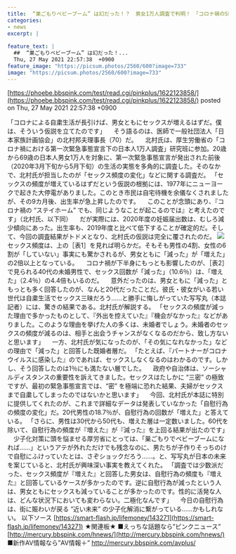 ```yaml
---
title:  “巣ごもりベビーブーム” は幻だった！？　男女1万人調査で判明！　「コロナ禍のSEX」を担当研究者に聞いてみた 	
categories:
- news
excerpt: |
  
feature_text: |
  ##  “巣ごもりベビーブーム” は幻だった！...
  Thu, 27 May 2021 22:57:38  +0900
feature_image: "https://picsum.photos/2560/600?image=733"
image: "https://picsum.photos/2560/600?image=733"
---
```


[https://phoebe.bbspink.com/test/read.cgi/pinkplus/1622123858/](https://phoebe.bbspink.com/test/read.cgi/pinkplus/1622123858/)
posted on Thu, 27 May 2021 22:57:38  +0900

<!--more-->

「コロナによる自粛生活が長引けば、男女ともにセックスが増えるはずだ。僕は、そういう仮説を立てたのです」 　そう語るのは、医師で一般社団法人「日本家族計画協会」の北村邦夫理事長（70）だ。 　北村氏は、厚生労働省の「コロナ禍における第一次緊急事態宣言下の日本人1万人調査」研究班に参加。20歳から69歳の日本人男女1万人を対象に、第一次緊急事態宣言が発出された前後（2020年3月下旬から5月下旬）の生活の実態を多角的に調査した。そのなかで、北村氏が担当したのが「セックス頻度の変化」などに関する調査だ。 「セックスの頻度が増えているはずだという仮説の根拠には、1977年にニューヨークで起きた大停電がありました。このとき市民は自宅待機を余儀なくされましたが、その9カ月後、出生率が急上昇したのです。 　このことが念頭にあり、『コロナ禍の “ステイホーム” でも、同じようなことが起こるのでは』と考えたのです」（北村氏、以下同） 　だが実際には、2020年度の妊娠届出数は、むしろ減少傾向にあった。出生率も、2019年度と比べて低下することが確定的だ。そして、今回の調査結果がトドメとなり、北村氏の仮説は完全に覆されたのだ。 ![](https://data.smart-flash.jp/wp-content/uploads/2021/05/26213124/2_2.jpg) 　セックス頻度は、上の［表1］を見れば明らかだ。そもそも男性の4割、女性の6割が「していない」事実にも驚かされるが、男女ともに「減った」が「増えた」の2倍以上となっている。 　コロナ禍が下半身にもっとも影響したのが、［表2］で見られる40代の未婚男性で、セックス回数が「減った」（10.6％）は、「増えた」（2.4％）の4.4倍もいるのだ。 　意外だったのは、男女ともに「減った」ともっとも多く回答したのが、なんと20代だったことだ。彼氏・彼女がいる若い世代は自粛生活でセックス三昧だろう……と勝手に悔しがっていた写写丸（本誌記者）には、驚きの結果である。北村氏が解説する。 「セックスの頻度が減った理由で多かったものとして、『外出を控えていた』『機会がなかった』などがありました。このような理由を挙げた人の多くは、未婚者でしょう。未婚者のセックスの頻度が減るのは、相手と出会うチャンスがなくなるのだから、致し方ないと思います」 　一方、北村氏が気になったのが、「その気になれなかった」などの理由で「減った」と回答した既婚者層だ。 「たとえば、『パートナーがコロナウイルスに感染した』のであれば、セックスしなくなるのはわかるのです。しかし、そう回答したのは1％にも満たない層でした。 　政府や自治体は、ソーシャルディスタンスの重要性を訴えてきました。セックスはたしかに “三密” の極致ですが、最初の緊急事態宣言では、“密” を極端に恐れた結果、夫婦がセックスまで自粛してしまったのではないかと思います」 　今回、北村氏が本誌に特別に提供してくれたのが、これまで詳細なデータは発表していなかった「自慰行為の頻度の変化」だ。20代男性の18.7％が、自慰行為の回数が「増えた」と答えている。 「さらに、男性は30代から50代も、増えた層は一定数いました。60代を除いて、自慰行為の頻度が『増えた』が『減った』を上回る結果が出たのです」 　少子化対策に頭を悩ませる厚労省にとっては、「巣ごもりでベビーブームになれば……」というアテが外れただけでも残念なのに、男たちが子作りそっちのけで自慰にふけっていたとは、さぞショックだろう……。と、写写丸が日本の未来を案じていると、北村氏が興味深い事実を教えてくれた。 「調査では少数派だった、セックス頻度が『増えた』と回答した男女は、自慰行為の頻度も『増えた』と回答しているケースが多かったのです。逆に自慰行為が減ったという人は、男女ともにセックスも減っていることが多かったのです。性的に活発な人は、どんな状況下においても変わらない。二極化なんです」 　今日の自慰行為は、街に賑わいが戻る “近い未来” の少子化解消に繋がっている……かもしれない。 以下ソース [https://smart-flash.jp/lifemoney/143271](https://smart-flash.jp/lifemoney/143271) ★関連板★ ■えっちな話題なら”ピンクニュース” [http://mercury.bbspink.com/hnews/](http://mercury.bbspink.com/hnews/) ■新作AV情報なら”AV情報＋” http://mercury.bbspink.com/avplus/
